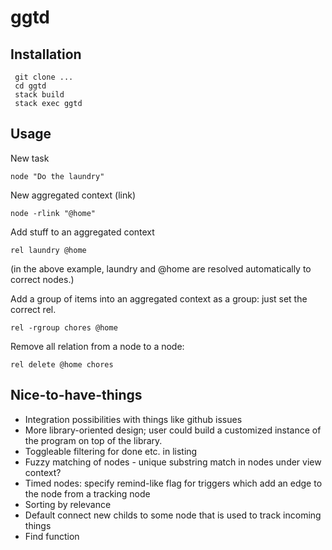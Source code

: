 # ggtd


## Installation

     git clone ...
     cd ggtd
     stack build
     stack exec ggtd

## Usage

New task

    node "Do the laundry"

New aggregated context (link)

    node -rlink "@home"

Add stuff to an aggregated context

    rel laundry @home

(in the above example, laundry and @home are resolved automatically to correct
nodes.)

Add a group of items into an aggregated context as a group:
just set the correct rel.

    rel -rgroup chores @home

Remove all relation from a node to a node:

    rel delete @home chores

## Nice-to-have-things

- Integration possibilities with things like github issues
- More library-oriented design; user could build a customized instance of the
    program on top of the library.
- Toggleable filtering for done etc. in listing
- Fuzzy matching of nodes - unique substring match in nodes under view context?
- Timed nodes: specify remind-like flag for triggers which add an edge to the
    node from a tracking node
- Sorting by relevance
- Default connect new childs to some node that is used to track incoming things
- Find function
